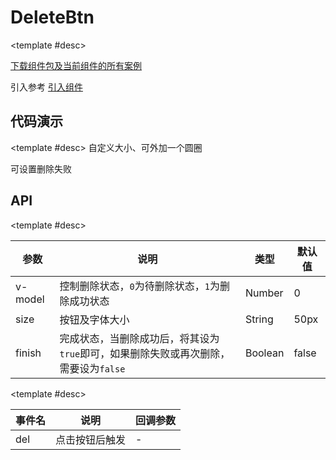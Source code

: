 <script setup>
  import DeleteBtnA from './Components/DeleteBtn/demo/index-a.vue'
  import DeleteBtnB from './Components/DeleteBtn/demo/index-b.vue'
</script>

# DeleteBtn

<ContainerBox title="介绍">
<template #desc>

自带`loading`效果的删除按钮
</template>
</ContainerBox>

<ContainerBox title="下载并引入">

<template #desc>

[下载组件包及当前组件的所有案例](https://gitee.com/lengyibai/lib3-component-packages/raw/master/Lib/static/LibDeleteBtn.zip)

引入参考 [引入组件](/Components/base/start.html)
</template>
</ContainerBox>

## 代码演示

<ContainerBox title="基础用法">
<template #desc>
可设置再次删除
</template>

<div class="demoBox">
<DeleteBtnA />
</div>

<ShowCode>
<template #codes>

```vue
<template>
  <div class="demo">
    <LibDeleteBtn @del="del" :finish="finish" />
    <span>{{ text }}</span>
  </div>
</template>
<script setup lang="ts">
import { ref } from 'vue';
import LibDeleteBtn from '../index.vue';

const finish = ref(false);
const text = ref('待删除');

const del = () => {
  text.value = '删除中';
  setTimeout(() => {
    finish.value = true;
    text.value = '删除成功';
  }, 2000);
};
</script>
<style scoped>
.demo {
  display: flex;
  flex-direction: column;
  align-items: center;
  font-size: 2vw;
}
</style>
```

</template>
</ShowCode>
</ContainerBox>

<ContainerBox title="自定义样式">

<template #desc>
自定义大小、可外加一个圆圈

可设置删除失败
</template>

<div class="demoBox">
<DeleteBtnB/>
</div>

<ShowCode>
<template #codes>

```vue
<template>
  <div class="demo">
    <LibDeleteBtn style="border: 0.75vw solid #000" @del="del" :finish="finish" size="15vw" />
    <span>{{ text }}</span>
  </div>
</template>
<script setup lang="ts">
import { ref } from 'vue';
import LibDeleteBtn from '../index.vue';

const finish = ref(false);
const text = ref('待删除');

const del = () => {
  text.value = '删除中';
  setTimeout(() => {
    finish.value = true;
    text.value = '删除成功';
  }, 2000);
};
</script>
<style scoped>
.demo {
  display: flex;
  flex-direction: column;
  align-items: center;
  font-size: 4vw;
}
</style>
```

</template>
</ShowCode>
</ContainerBox>

## API

<ContainerBox title="Props">

<template #desc>

| 参数    | 说明                                                                                | 类型    | 默认值 |
| ------- | ----------------------------------------------------------------------------------- | ------- | ------ |
| v-model | 控制删除状态，`0`为待删除状态，`1`为删除成功状态                                    | Number  | 0      |
| size    | 按钮及字体大小                                                                      | String  | 50px   |
| finish  | 完成状态，当删除成功后，将其设为`true`即可，如果删除失败或再次删除，需要设为`false` | Boolean | false  |

</template>
</ContainerBox>

<ContainerBox title="Events">

<template #desc>

| 事件名 | 说明           | 回调参数 |
| ------ | -------------- | -------- |
| del    | 点击按钮后触发 | -        |

</template>
</ContainerBox>
